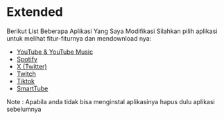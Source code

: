 # Extended
Berikut List Beberapa Aplikasi Yang Saya Modifikasi Silahkan pilih aplikasi untuk melihat fitur-fiturnya dan mendownload nya:
- [YouTube & YouTube Music](https://github.com/Ezqlusia/Extended/releases/tag/YouTube)
- [Spotify](https://github.com/Ezqlusia/Extended/releases/tag/Spotify)
- [X (Twitter)](https://github.com/Ezqlusia/Extended/releases/tag/X)
- [Twitch](https://github.com/Ezqlusia/Extended/releases/tag/Twitch)
- [Tiktok](https://github.com/Ezqlusia/Extended/releases/tag/TikTok)
- [SmartTube](https://github.com/Ezqlusia/Extended/releases/tag/SmartTube)
 
Note :
Apabila anda tidak bisa menginstal aplikasinya hapus dulu aplikasi sebelumnya 
